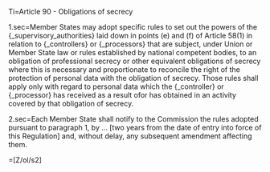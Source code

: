 Ti=Article 90 - Obligations of secrecy

1.sec=Member States may adopt specific rules to set out the powers of the {_supervisory_authorities} laid down in points (e) and (f) of Article 58(1) in relation to {_controllers} or {_processors} that are subject, under Union or Member State law or rules established by national competent bodies, to an obligation of professional secrecy or other equivalent obligations of secrecy where this is necessary and proportionate to reconcile the right of the protection of personal data with the obligation of secrecy. Those rules shall apply only with regard to personal data which the {_controller} or {_processor} has received as a result ofor has obtained in an activity covered by that obligation of secrecy.

2.sec=Each Member State shall notify to the Commission the rules adopted pursuant to paragraph 1, by … [two years from the date of entry into force of this Regulation] and, without delay, any subsequent amendment affecting them.

=[Z/ol/s2]
